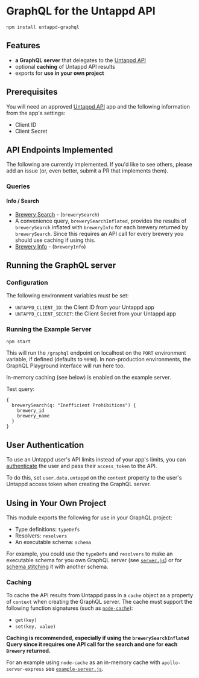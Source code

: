 # GraphQL for the Untappd API

`npm install untappd-graphql`

## Features

* __a GraphQL server__ that delegates to the [Untappd API](https://untappd.com/api/)
* optional __caching__ of Untappd API results
* exports for __use in your own project__

## Prerequisites

You will need an approved [Untappd API](https://untappd.com/api/) app and the following information from the app's settings:

* Client ID
* Client Secret

## API Endpoints Implemented

The following are currently implemented. If you'd like to see others, please add an issue (or, even better, submit a PR that implements them).

### Queries

#### Info / Search

* [Brewery Search](https://untappd.com/api/docs#brewerysearch) - (`brewerySearch`)
 * A convenience query, `brewerySearchInflated`, provides the results of `brewerySearch` inflated with `breweryInfo` for each brewery returned by `brewerySearch`. Since this requires an API call for every brewery you should use caching if using this.
* [Brewery Info](https://untappd.com/api/docs#breweryinfo) - (`breweryInfo`)

## Running the GraphQL server

### Configuration

The following environment variables must be set:

* `UNTAPPD_CLIENT_ID`: the Client ID from your Untappd app
* `UNTAPPD_CLIENT_SECRET`: the Client Secret from your Untappd app

### Running the Example Server

`npm start`

This will run the `/graphql` endpoint on localhost on the `PORT` environment variable, if defined (defaults to `9090`). In non-production environments, the GraphQL Playground interface will run here too.

In-memory caching (see below) is enabled on the example server.

Test query:
```
{
  brewerySearch(q: "Inefficient Prohibitions") {
    brewery_id
    brewery_name
  }
}
```

## User Authentication

To use an Untappd user's API limits instead of your app's limits, you can [authenticate](https://untappd.com/api/docs#authentication) the user and pass their `access_token` to the API.

To do this, set `user.data.untappd` on the `context` property to the user's Untappd access token when creating the GraphQL server. 

## Using in Your Own Project

This module exports the following for use in your GraphQL project:

* Type definitions: `typeDefs`
* Resolvers: `resolvers`
* An executable schema: `schema`

For example, you could use the `typeDefs` and `resolvers` to make an executable schema for you own GraphQL server (see [`server.js`](./server.js)) or for [schema stitching](https://www.apollographql.com/docs/graphql-tools/schema-stitching.html) it with another schema.

### Caching

To cache the API results from Untappd pass in a `cache` object as a property of `context` when creating the GraphQL server. The cache must support the following function signatures (such as [`node-cache`](https://www.npmjs.com/package/node-cache)):

* `get(key)`
* `set(key, value)`

__Caching is recommended, especially if using the `brewerySearchInflated` Query since it requires one API call for the search and one for each `Brewery` returned.__

For an example using `node-cache` as an in-memory cache with `apollo-server-express` see [`example-server.js`](./example-server.js).
